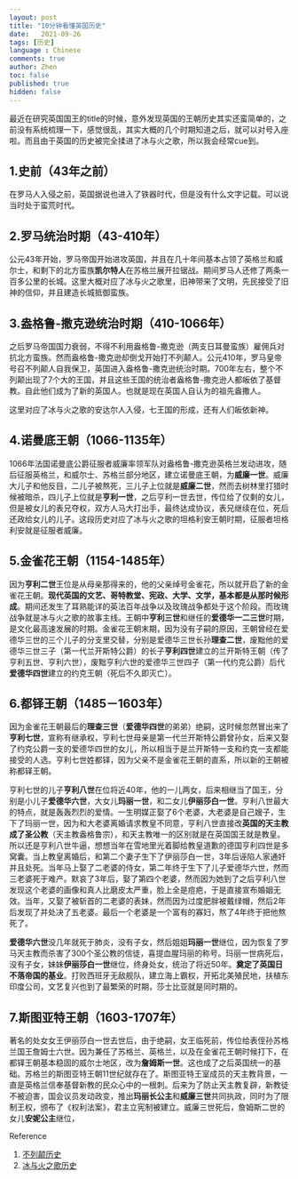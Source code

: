 ```yaml
---
layout: post
title: "10分钟看懂英国历史"
date:   2021-09-26
tags: [历史]
language : Chinese
comments: true
author: Zhen
toc: false
published: true
hidden: false
---
```

最近在研究英国国王的title的时候，意外发现英国的王朝历史其实还蛮简单的，之前没有系统梳理一下，感觉很乱，其实大概的几个时期知道之后，就可以对号入座啦。而且由于英国的历史被完全揉进了冰与火之歌，所以我会经常cue到。

## 1.史前（43年之前）
在罗马人入侵之前，英国据说也进入了铁器时代，但是没有什么文字记载。可以说当时处于蛮荒时代。

## 2.罗马统治时期（43-410年）
公元43年开始，罗马帝国开始进攻英国，并且在几十年间基本占领了英格兰和威尔士，和剩下的北方蛮族**凯尔特人**在苏格兰展开拉锯战。期间罗马人还修了两条一百多公里的长城。这里大概对应了冰与火之歌里，旧神带来了文明，先民接受了旧神的信仰，并且建造长城抵御蛮族。

## 3.盎格鲁-撒克逊统治时期（410-1066年）
之后罗马帝国国力衰弱，不得不利用盎格鲁-撒克逊（两支日耳曼蛮族）雇佣兵对抗北方蛮族。然而盎格鲁-撒克逊却倒戈开始打不列颠人。公元410年，罗马皇帝号召不列颠人自我保卫，英国进入盎格鲁-撒克逊统治时期。700年左右，整个不列颠出现了7个大的王国，并且这些王国的统治者盎格鲁-撒克逊人都皈依了基督教。自此他们成为了新的英国人。也就是现在英国人自认为的祖先盎撒人。

这里对应了冰与火之歌的安达尔人入侵，七王国的形成，还有人们皈依新神。

## 4.诺曼底王朝（1066-1135年）
1066年法国诺曼底公爵征服者威廉率领军队对盎格鲁-撒克逊英格兰发动进攻，随后征服英格兰，和威尔士、苏格兰部分地区，建立诺曼底王朝，为**威廉一世**。威廉大儿子和他反目，二儿子被熬死，三儿子上位就是**威廉二世**，然而去树林里打猎时候被暗杀，四儿子上位就是**亨利一世**，之后亨利一世去世，传位给了仅剩的女儿，但是被女儿的表兄夺权，双方人马大打出手，最终达成协议，表兄继续在位，死后还政给女儿的儿子。这段历史对应了冰与火之歌的坦格利安王朝时期，征服者坦格利安就是征服者威廉。

## 5.金雀花王朝（1154-1485年）
因为**亨利二世**王位是从母亲那得来的，他的父亲绰号金雀花，所以就开启了新的金雀花王朝。**现代英国的文艺、哥特教堂、宪政、大学、文学，基本都是从那时候形成**。期间还发生了耳熟能详的英法百年战争以及玫瑰战争都处于这个阶段。而玫瑰战争就是冰与火之歌的故事主线。王朝中**亨利三世**和继任的**爱德华一二三世**时期，是文化最高速发展的时期。金雀花王朝末期，因为没有子嗣的原因，王朝曾经在爱德华三世的三个儿子的分支里交替，分别是爱德华三世长孙**理查二世**，废黜他的爱德华三世三子（第一代兰开斯特公爵）的长子**亨利四世**建立的兰开斯特王朝（传了亨利五世、亨利六世），废黜亨利六世的爱德华三世四子（第一代约克公爵）后代**爱德华四世**建立的约克王朝（死后不久即灭亡）。

## 6.都铎王朝（1485－1603年）
因为金雀花王朝最后的**理查三世**（**爱德华四世**的弟弟）绝嗣，这时候忽然冒出来了**亨利七世**，宣称有继承权，亨利七世母亲是第一代兰开斯特公爵曾孙女，后来又娶了约克公爵一支的爱德华四世的女儿，所以相当于是兰开斯特一支和约克一支都能接受的人选。亨利七世姓都铎，因为父亲不是金雀花王朝的直系，所以新的王朝被称都铎王朝。

亨利七世的儿子**亨利八世**在位将近40年，他的一儿两女，后来相继当了国王，分别是小儿子**爱德华六世**，大女儿**玛丽一世**，和二女儿**伊丽莎白一世**。亨利八世最大的特点，就是轰轰烈烈的爱情。一生明媒正娶了6个老婆，大老婆是自己嫂子，生下了玛丽一世，因为和大老婆离婚请求教皇不同意，亨利八世直接改**英国的天主教成了圣公教**（天主教盎格鲁宗），和天主教唯一的区别就是在英国国王就是教皇。所以还是亨利八世牛逼，想想当年在雪地里光着脚给教皇道歉的德国亨利四世是多窝囊。当上教皇离婚后，和第二个妻子生下了伊丽莎白一世，3年后诬陷人家通奸并且处死。当年马上娶了二老婆的侍女，第二年终于生下了儿子爱德华六世，然而三老婆死于难产。默哀了3年后，娶了第四个老婆，然而因为她到了之后亨利八世发现这个老婆的画像和真人比磨皮太严重，脸上全是痘疤，于是直接宣布婚姻无效。当年，又娶了被斩首的二老婆的表妹，然而因为过度肥胖被戴绿帽，然后2年后发现了并处决了五老婆。最后一个老婆是一个富有的寡妇，熬了4年终于把他熬死了。

**爱德华六世**没几年就死于肺炎，没有子女，然后姐姐**玛丽一世**继位，因为恢复了罗马天主教而杀害了300个圣公教的信徒，喜提血腥玛丽的称号。玛丽一世病死后，没有子女，妹妹**伊丽莎白一世**继位，终身处女，统治了将近50年。**奠定了英国日不落帝国的基业**。打败西班牙无敌舰队，建立海上霸权，开拓北美殖民地，扶植东印度公司，文艺复兴也到了最繁荣的时期，莎士比亚就是同时期的。

## 7.斯图亚特王朝（1603-1707年）
著名的处女女王伊丽莎白一世去世后，由于绝嗣，女王临死前，传位给表侄孙苏格兰国王詹姆士六世。因为兼任了苏格兰、英格兰，以及在金雀花王朝时候打下，在都铎王朝基本稳固的威尔士地区，改为**詹姆斯一世**。这也成了之后英国统一的基础。苏格兰的斯图亚特王朝11世纪就存在了。斯图亚特王室成员的天主教背景，一直是英格兰信奉基督新教的民众心中的一根刺。后来为了防止天主教复辟，新教徒不被迫害，国会议员发动政变，推出**玛丽长公主**和**威廉三世**共同执政，同时为了限制王权，颁布了《权利法案》，君主立宪制被建立。威廉三世死后，詹姆斯二世的女儿**安妮公主**继位，


Reference
 1. [不列颠历史](https://zh.wikipedia.org/wiki/%E7%9B%8E%E6%A0%BC%E9%B2%81-%E6%92%92%E5%85%8B%E9%80%8A%E8%8B%B1%E6%A0%BC%E5%85%B0)
 2. [冰与火之歌历史](https://asoiaf.fandom.com/zh/wiki/%E7%BB%B4%E6%96%AF%E7%89%B9%E6%B4%9B%E5%A4%A7%E4%BA%8B%E8%AE%B0?variant=zh)

<!--stackedit_data:
eyJoaXN0b3J5IjpbNjE2NDAzMTcyLC0xMTA4NTY0NDg2LC0xNz
g4MzY5Nzg2LDIxNDM2Mjc2NV19
-->